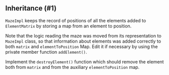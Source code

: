 ## Inheritance (#1)

`MazeImpl` keeps the record of positions of all the elements added to
`ElementMatrix` by storing a map from an element to position.

Note that the logic reading the maze was moved from its representation to `MazeImpl` 
class, so that information about elements was added correctly to both
`matrix` and `elementToPosition` Map. Edit it if necessary by using 
the private member function `addElement()`. 

Implement the `destroyElement()` function which should remove the element both
from `matrix` and from the auxiliary `elementToPosition` map.